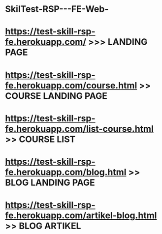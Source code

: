 # SkilTest-RSP---FE-Web-
# https://test-skill-rsp-fe.herokuapp.com/ >>> LANDING PAGE
# https://test-skill-rsp-fe.herokuapp.com/course.html >> COURSE LANDING PAGE
# https://test-skill-rsp-fe.herokuapp.com/list-course.html >> COURSE LIST
# https://test-skill-rsp-fe.herokuapp.com/blog.html >> BLOG LANDING PAGE
# https://test-skill-rsp-fe.herokuapp.com/artikel-blog.html >> BLOG ARTIKEL
